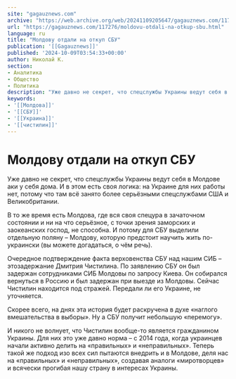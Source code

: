 ```yaml
---
site: "gagauznews.com"
archive: "https://web.archive.org/web/20241109205647/gagauznews.com/117276/moldovu-otdali-na-otkup-sbu.html"
url: "https://gagauznews.com/117276/moldovu-otdali-na-otkup-sbu.html"
language: ru
title: "Молдову отдали на откуп СБУ"
publication: '[[Gagauznews]]'
published: '2024-10-09T03:54:33+00:00'
author: Николай К.
section:
- Аналитика
- Общество
- Политика
description: "Уже давно не секрет, что спецслужбы Украины ведут себя в Молдове аки у себя дома. И в этом есть своя логика: на Украине для них работы нет, потому что там всё занято более серьёзными спецслужбами США и Великобритании. В то же время есть Молдова, где вся своя спецура в зачаточном состоянии и ни на что серьёзное, с точки зрения заморских и заокеанских господ, не способна. И потому для СБУ выделили отдельную поляну – Молдову, которую предстоит научить жить по-украински (вы можете догадаться, о чём речь). Очередное подтверждение факта верховенства СБУ над нашим СИБ – это задержание Дмитрия Чистилина. По заявлению […]"
keywords:
- '[[Молдова]]'
- '[[СБУ]]'
- '[[Украина]]'
- '[[чистилин]]'
---
```


# Молдову отдали на откуп СБУ

Уже давно не секрет, что спецслужбы Украины ведут себя в Молдове аки у себя дома. И в этом есть своя логика: на Украине для них работы нет, потому что там всё занято более серьёзными спецслужбами США и Великобритании.

В то же время есть Молдова, где вся своя спецура в зачаточном состоянии и ни на что серьёзное, с точки зрения заморских и заокеанских господ, не способна. И потому для СБУ выделили отдельную поляну – Молдову, которую предстоит научить жить по-украински (вы можете догадаться, о чём речь).

Очередное подтверждение факта верховенства СБУ над нашим СИБ – этозадержание Дмитрия Чистилина. По заявлению СБУ он был задержан сотрудниками СИБ Молдовы по запросу Киева. Он собирался вернуться в Россию и был задержан при выезде из Молдовы. Сейчас Чистилин находится под стражей. Передали ли его Украине, не уточняется.

Скорее всего, на днях эта история будет раскручена в духе «наглого вмешательства в выборы». Ну а СБУ получит небольшую «перемогу».

И никого не волнует, что Чистилин вообще-то является гражданином Украины. Для них это уже давно норма – с 2014 года, когда украинцев начали активно делить на «правильных» и «неправильных». Теперь такой же подход изо всех сил пытаются внедрить и в Молдове, деля нас на «правильных» и «неправильных», создавая аналоги «миротворцев» и всячески прогибая нашу страну в интересах Украины.